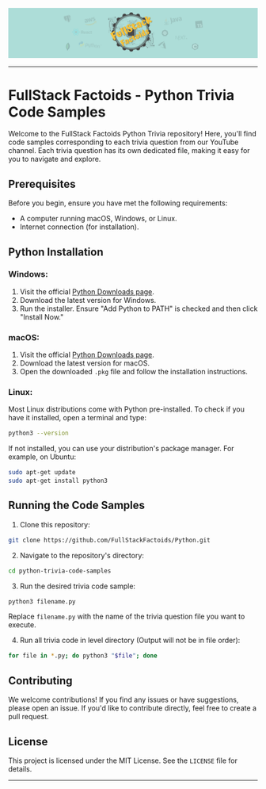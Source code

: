 ![FullStack Factoids Logo](https://github.com/FullStackFactoids/.github/blob/main/profile/fullstackfactoid-github-narrow.png)

---

# FullStack Factoids - Python Trivia Code Samples

Welcome to the FullStack Factoids Python Trivia repository! Here, you'll find code samples corresponding to each trivia question from our YouTube channel. Each trivia question has its own dedicated file, making it easy for you to navigate and explore.

## Prerequisites

Before you begin, ensure you have met the following requirements:

- A computer running macOS, Windows, or Linux.
- Internet connection (for installation).

## Python Installation

### Windows:

1. Visit the official [Python Downloads page](https://www.python.org/downloads/).
2. Download the latest version for Windows.
3. Run the installer. Ensure "Add Python to PATH" is checked and then click "Install Now."

### macOS:

1. Visit the official [Python Downloads page](https://www.python.org/downloads/).
2. Download the latest version for macOS.
3. Open the downloaded `.pkg` file and follow the installation instructions.

### Linux:

Most Linux distributions come with Python pre-installed. To check if you have it installed, open a terminal and type:
```bash
python3 --version
```
If not installed, you can use your distribution's package manager. For example, on Ubuntu:
```bash
sudo apt-get update
sudo apt-get install python3
```

## Running the Code Samples

1. Clone this repository:
```bash
git clone https://github.com/FullStackFactoids/Python.git
```

2. Navigate to the repository's directory:
```bash
cd python-trivia-code-samples
```

3. Run the desired trivia code sample:
```bash
python3 filename.py
```
Replace `filename.py` with the name of the trivia question file you want to execute.

4. Run all trivia code in level directory (Output will not be in file order):
```bash
for file in *.py; do python3 "$file"; done
```
## Contributing

We welcome contributions! If you find any issues or have suggestions, please open an issue. If you'd like to contribute directly, feel free to create a pull request.

## License

This project is licensed under the MIT License. See the `LICENSE` file for details.

---
